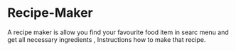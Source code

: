 # Recipe-Maker
A recipe maker is allow you find your favourite food item in searc menu and get all necessary  ingredients , Instructions how to make that recipe.
